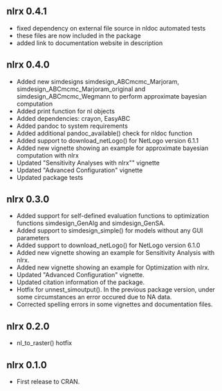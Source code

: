 
## nlrx 0.4.1
* fixed dependency on external file source in nldoc automated tests
* these files are now included in the package
* added link to documentation website in description

## nlrx 0.4.0

* Added new simdesigns simdesign_ABCmcmc_Marjoram, simdesign_ABCmcmc_Marjoram_original and simdesign_ABCmcmc_Wegmann to perform approximate bayesian computation
* Added print function for nl objects
* Added dependencies: crayon, EasyABC
* Added pandoc to system requirements
* Added additional pandoc_available() check for nldoc function
* Added support to download_netLogo() for NetLogo version 6.1.1
* Added new vignette showing an example for approximate bayesian computation with nlrx
* Updated "Sensitivity Analyses with nlrx"" vignette
* Updated "Advanced Configuration" vignette
* Updated package tests


## nlrx 0.3.0

* Added support for self-defined evaluation functions to optimization functions simdesign_GenAlg and simdesign_GenSA.
* Added support to simdesign_simple() for models without any GUI parameters
* Added support to download_netLogo() for NetLogo version 6.1.0
* Added new vignette showing an example for Sensitivity Analysis with nlrx.
* Added new vignette showing an example for Optimization with nlrx.
* Updated "Advanced Configuration" vignette.
* Updated citation information of the package.
* Hotfix for unnest_simoutput(). In the previous package version, under some circumstances an error occured due to NA data.
* Corrected spelling errors in some vignettes and documentation files.

## nlrx 0.2.0

* nl_to_raster() hotfix

## nlrx 0.1.0

* First release to CRAN.
